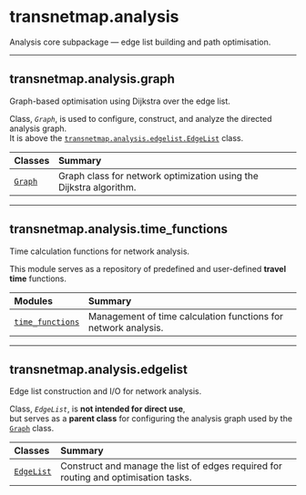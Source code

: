 # transnetmap.analysis

Analysis core subpackage — edge list building and path optimisation.

---

## transnetmap.analysis.graph
Graph-based optimisation using Dijkstra over the edge list.  

Class, *`Graph`*, is used to configure, construct, and analyze the directed analysis graph.  
It is above the [`transnetmap.analysis.edgelist.EdgeList`](./edgelist/EdgeList.md) class.

| Classes | Summary |
|:---|:---|
| [`Graph`](./graph/Graph.md) | Graph class for network optimization using the Dijkstra algorithm. |

---

## transnetmap.analysis.time_functions
Time calculation functions for network analysis.  

This module serves as a repository of predefined and user-defined **travel time** functions.

| Modules | Summary |
|:---|:---|
| [`time_functions`](./time_functions.md) | Management of time calculation functions for network analysis. |

---

## transnetmap.analysis.edgelist
Edge list construction and I/O for network analysis.  
  
Class, *`EdgeList`*, is **not intended for direct use**,  
but serves as a **parent class** for configuring the analysis graph used by the [`Graph`](./graph/Graph.md) class.

| Classes | Summary |
|:---|:---|
| [`EdgeList`](./edgelist/EdgeList.md) | Construct and manage the list of edges required for routing and optimisation tasks. |



<!---
| Name | Summary |
|:---|:---|
| [`graph`](graph.md) | Graph-based optimisation using Dijkstra over the edge list. |
| [`edgelist`](edgelist.md) | Edge list construction and I/O for network analysis. |
| [`time_functions`](time_functions.md) | Management of time calculation functions for network analysis. |
--->
